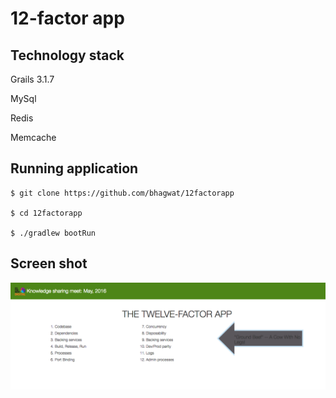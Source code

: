 # 12-factor app

## Technology stack
Grails 3.1.7

MySql

Redis

Memcache


## Running application


```
$ git clone https://github.com/bhagwat/12factorapp

$ cd 12factorapp

$ ./gradlew bootRun
```

## Screen shot

![Screen shot](12-factor-app.png)